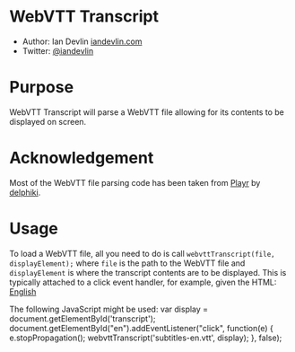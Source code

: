 WebVTT Transcript
=================

- Author: Ian Devlin [iandevlin.com](http://iandevlin.com)
- Twitter: [@iandevlin](http://twitter.com/iandevlin)

Purpose
=======

WebVTT Transcript will parse a WebVTT file allowing for its contents to be displayed on screen.

Acknowledgement
================

Most of the WebVTT file parsing code has been taken from [Playr](http://www.delphiki.com/html5/playr/) by [delphiki](https://github.com/delphiki).

Usage
=====

To load a WebVTT file, all you need to do is call `webvttTranscript(file, displayElement);` where `file` is the path to the WebVTT file and `displayElement` is where the transcript contents are to be displayed.
This is typically attached to a click event handler, for example, given the HTML:
    <a id="en" href="#">English</a>
    <div id="transcript"></div>
The following JavaScript might be used:
    var display = document.getElementById('transcript');
    document.getElementById("en").addEventListener("click", function(e) {
        e.stopPropagation();
        webvttTranscript('subtitles-en.vtt', display);
    }, false);
